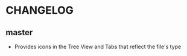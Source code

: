 # CHANGELOG

## **master**

* Provides icons in the Tree View and Tabs that reflect the file's type
